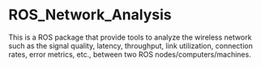 # ROS_Network_Analysis
This is a ROS package that provide tools to analyze the wireless network such as the signal quality, latency, throughput, link utilization, connection rates, error metrics, etc., between two ROS nodes/computers/machines.
